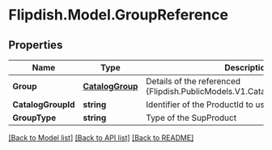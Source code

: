 # Flipdish.Model.GroupReference
## Properties

Name | Type | Description | Notes
------------ | ------------- | ------------- | -------------
**Group** | [**CatalogGroup**](CatalogGroup.md) | Details of the referenced {Flipdish.PublicModels.V1.Catalog.Products.Product} | [optional] 
**CatalogGroupId** | **string** | Identifier of the ProductId to use as SubProduct | 
**GroupType** | **string** | Type of the SupProduct | 

[[Back to Model list]](../README.md#documentation-for-models) [[Back to API list]](../README.md#documentation-for-api-endpoints) [[Back to README]](../README.md)

